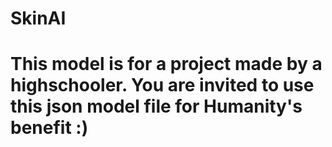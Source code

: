 # SkinAI
# This model is for a project made by a highschooler. You are invited to use this json model file for Humanity's benefit :)
